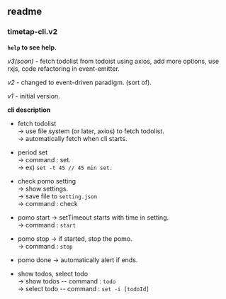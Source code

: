 ## readme
### timetap-cli.v2

**`help` to see help.**

*v3(soon)* - fetch todolist from todoist using axios, add more options, use rxjs, code refactoring in event-emitter.

*v2* - changed to event-driven paradigm. (sort of).

*v1* - initial version.  

**cli description**

- fetch todolist  
-> use file system (or later, axios) to fetch todolist.  
-> automatically fetch when cli starts.  

- period set  
-> command : set.  
-> ex) `set -t 45 // 45 min set.`  

- check pomo setting  
-> show settings.  
-> save file to `setting.json`  
-> command : check  

- pomo start
-> setTimeout starts with time in setting.  
-> command : `start`

- pomo stop
-> if started, stop the pomo.  
-> command : `stop`

- pomo done
-> automatically alert if ends.  

- show todos, select todo  
-> show todos -- command : `todo`  
-> select todo -- command : `set -i [todoId]`
